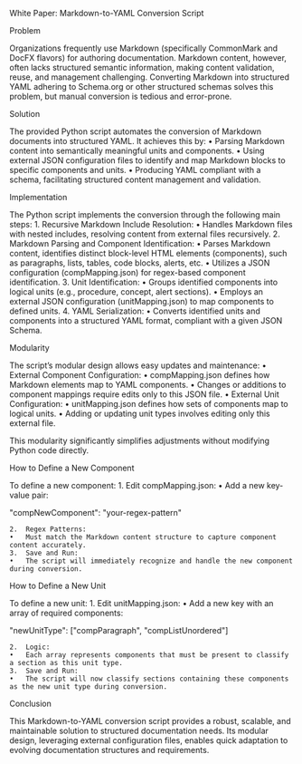 White Paper: Markdown-to-YAML Conversion Script

Problem

Organizations frequently use Markdown (specifically CommonMark and DocFX flavors) for authoring documentation. Markdown content, however, often lacks structured semantic information, making content validation, reuse, and management challenging. Converting Markdown into structured YAML adhering to Schema.org or other structured schemas solves this problem, but manual conversion is tedious and error-prone.

Solution

The provided Python script automates the conversion of Markdown documents into structured YAML. It achieves this by:
	•	Parsing Markdown content into semantically meaningful units and components.
	•	Using external JSON configuration files to identify and map Markdown blocks to specific components and units.
	•	Producing YAML compliant with a schema, facilitating structured content management and validation.

Implementation

The Python script implements the conversion through the following main steps:
	1.	Recursive Markdown Include Resolution:
	•	Handles Markdown files with nested includes, resolving content from external files recursively.
	2.	Markdown Parsing and Component Identification:
	•	Parses Markdown content, identifies distinct block-level HTML elements (components), such as paragraphs, lists, tables, code blocks, alerts, etc.
	•	Utilizes a JSON configuration (compMapping.json) for regex-based component identification.
	3.	Unit Identification:
	•	Groups identified components into logical units (e.g., procedure, concept, alert sections).
	•	Employs an external JSON configuration (unitMapping.json) to map components to defined units.
	4.	YAML Serialization:
	•	Converts identified units and components into a structured YAML format, compliant with a given JSON Schema.

Modularity

The script’s modular design allows easy updates and maintenance:
	•	External Component Configuration:
	•	compMapping.json defines how Markdown elements map to YAML components.
	•	Changes or additions to component mappings require edits only to this JSON file.
	•	External Unit Configuration:
	•	unitMapping.json defines how sets of components map to logical units.
	•	Adding or updating unit types involves editing only this external file.

This modularity significantly simplifies adjustments without modifying Python code directly.

How to Define a New Component

To define a new component:
	1.	Edit compMapping.json:
	•	Add a new key-value pair:

"compNewComponent": "your-regex-pattern"


	2.	Regex Patterns:
	•	Must match the Markdown content structure to capture component content accurately.
	3.	Save and Run:
	•	The script will immediately recognize and handle the new component during conversion.

How to Define a New Unit

To define a new unit:
	1.	Edit unitMapping.json:
	•	Add a new key with an array of required components:

"newUnitType": ["compParagraph", "compListUnordered"]


	2.	Logic:
	•	Each array represents components that must be present to classify a section as this unit type.
	3.	Save and Run:
	•	The script will now classify sections containing these components as the new unit type during conversion.

Conclusion

This Markdown-to-YAML conversion script provides a robust, scalable, and maintainable solution to structured documentation needs. Its modular design, leveraging external configuration files, enables quick adaptation to evolving documentation structures and requirements.